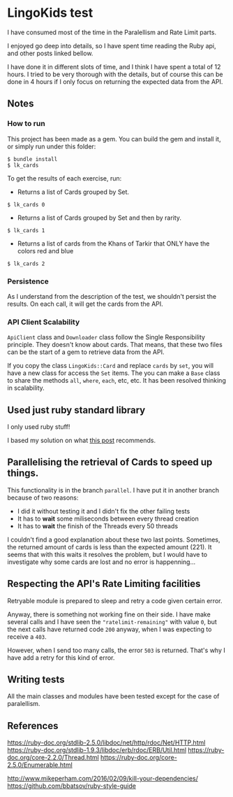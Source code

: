 # LingoKids test

I have consumed most of the time in the Paralellism and Rate Limit parts.

I enjoyed go deep into details, so I have spent time reading the Ruby api, and
other posts linked bellow.

I have done it in different slots of time, and I think I have spent a total of
12 hours. I tried to be very thorough with the details, but of course this can
be done in 4 hours if I only focus on returning the expected data from the API.

## Notes

### How to run

This project has been made as a gem. You can build the gem and install it, or
simply run under this folder:

```
$ bundle install
$ lk_cards
```

To get the results of each exercise, run:

- Returns a list of Cards grouped by Set.

```
$ lk_cards 0
```

- Returns a list of Cards grouped by Set and then by rarity.

```
$ lk_cards 1
```

- Returns a list of cards from the Khans of Tarkir that ONLY have the colors red and blue

```
$ lk_cards 2
```

### Persistence

As I understand from the description of the test, we shouldn't persist the
results. On each call, it will get the cards from the API.

### API Client Scalability

`ApiClient` class and `Downloader` class follow the Single Responsibility
principle. They doesn't know about cards. That means, that these two files can
be the start of a gem to retrieve data from the API.

If you copy the class `LingoKids::Card` and replace `cards` by `set`, you will
have a new class for access the `Set` items. The you can make a `Base` class
to share the methods `all`, `where`, `each`, etc, etc. It has been resolved
thinking in scalability.

## Used just ruby standard library

I only used ruby stuff!

I based my solution on what [this post](http://www.mikeperham.com/2016/02/09/kill-your-dependencies/) recommends.

## Parallelising the retrieval of Cards to speed up things.

This functionality is in the branch `parallel`. I have put it in another
branch because of two reasons:

* I did it without testing it and I didn't fix the other failing tests
* It has to **wait** some miliseconds between every thread creation
* It has to **wait** the finish of the Threads every 50 threads

I couldn't find a good explanation about these two last points. Sometimes, the
returned amount of cards is less than the expected amount (221). It seems that
with this waits it resolves the problem, but I would have to investigate why
some cards are lost and no error is happenning...

## Respecting the API's Rate Limiting facilities

Retryable module is prepared to sleep and retry a code given certain error.

Anyway, there is something not working fine on their side. I have make several
calls and I have seen the `"ratelimit-remaining"` with value `0`, but the next
calls have returned code `200` anyway, when I was expecting to receive a `403`.

However, when I send too many calls, the error `503` is returned. That's why I
have add a retry for this kind of error.

## Writing tests

All the main classes and modules have been tested except for the case of
paralellism.

## References

https://ruby-doc.org/stdlib-2.5.0/libdoc/net/http/rdoc/Net/HTTP.html
https://ruby-doc.org/stdlib-1.9.3/libdoc/erb/rdoc/ERB/Util.html
https://ruby-doc.org/core-2.2.0/Thread.html
https://ruby-doc.org/core-2.5.0/Enumerable.html

http://www.mikeperham.com/2016/02/09/kill-your-dependencies/
https://github.com/bbatsov/ruby-style-guide

